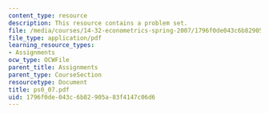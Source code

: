 ```yaml
---
content_type: resource
description: This resource contains a problem set.
file: /media/courses/14-32-econometrics-spring-2007/1796f0de043c6b82905a83f4147c06d6_ps0_07.pdf
file_type: application/pdf
learning_resource_types:
- Assignments
ocw_type: OCWFile
parent_title: Assignments
parent_type: CourseSection
resourcetype: Document
title: ps0_07.pdf
uid: 1796f0de-043c-6b82-905a-83f4147c06d6
---
```

